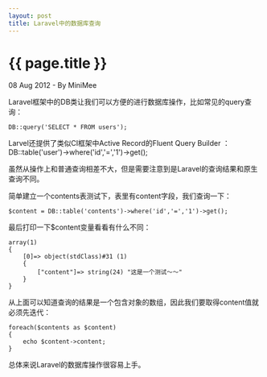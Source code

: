 ```yaml
---
layout: post
title: Laravel中的数据库查询
---
```


{{ page.title }}
================

<p class="meta">08 Aug 2012 - By MiniMee</p>

Laravel框架中的DB类让我们可以方便的进行数据库操作，比如常见的query查询：

    DB::query('SELECT * FROM users');

Larvel还提供了类似CI框架中Active Record的Fluent Query Builder
：
    DB::table('user')->where('id','=','1')->get();

虽然从操作上和普通查询相差不大，但是需要注意到是Laravel的查询结果和原生查询不同。

简单建立一个contents表测试下，表里有content字段，我们查询一下：

    $content = DB::table('contents')->where('id','=','1')->get();

最后打印一下$content变量看看有什么不同：

    array(1) 
    {
        [0]=> object(stdClass)#31 (1) 
        {
            ["content"]=> string(24) "这是一个测试～～" 
        } 
    }

从上面可以知道查询的结果是一个包含对象的数组，因此我们要取得content值就必须先迭代：

    foreach($contents as $content)
    {
        echo $content->content;
    }

总体来说Laravel的数据库操作很容易上手。
